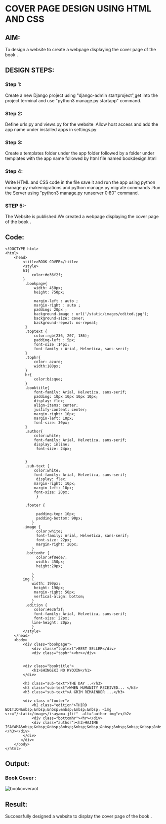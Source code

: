 # COVER PAGE DESIGN USING HTML AND CSS
## AIM:
To design a website to create a webpage displaying the cover page of the book .

## DESIGN STEPS:
### Step 1:
Create a new Django project using "django-admin startproject",get into the project terminal and use "python3 manage.py startapp" command.

### Step 2:
Define urls.py and views.py for the website .Allow host access and add the app name under installed apps in settings.py

### Step 3:
Create a templates folder under the app folder followed by a folder under templates with the app name followed by html file named bookdesign.html

### Step 4:
Write HTML and CSS code in the file save it and run the app using python manage.py makemigrations and python manage.py migrate commands .Run the Server using "python3 manage.py runserver 0:80" command.

### STEP 5:-
The Website is published.We created a webpage displaying the cover page of the book .

## Code:
```
<!DOCTYPE html>
<html>
    <head>
        <title>BOOK COVER</title>
        <style>
        h1{
            color:#e36f2f;
        }
         .bookpage{
             width: 450px;
             height: 750px;

             margin-left : auto ;
             margin-right : auto ;
             padding: 20px ;
             background-image : url('/static/images/edited.jpg');
             background-size: cover;
             background-repeat: no-repeat;
         }
         .toptext {
             color:rgb(236, 207, 186);
             padding-left : 5px;
             font-size :14px;
             font-family : Arial, Helvetica, sans-serif;
         }
         .tophr{
             color: azure;
             width:180px;
         }
         hr{
             color:bisque;
         }
         .booktitle{
             font-family: Arial, Helvetica, sans-serif;
             padding: 10px 10px 10px 10px;
             display: flex;
             align-items: center;
             justify-content: center;
             margin-right: 10px;
             margin-left: 10px;
             font-size: 30px;
         }
         .author{
             color:white;
             font-family: Arial, Helvetica, sans-serif;
             display: inline;
              font-size: 24px;
              
             
         }
         .sub-text {
             color:white;
             font-family: Arial, Helvetica, sans-serif;
              display: flex;
             margin-right: 10px;
             margin-left: 10px;
             font-size: 20px;
              }
  
         .footer {
  
              padding-top: 10px;
              padding-bottom: 90px;
            }
        .image {
              color:white;
              font-family: Arial, Helvetica, sans-serif;
              font-size: 22px;
              margin-right: 20px;
            }
         .bottomhr { 
              color:#f8ede7;
              width: 450px;
              height:20px;

            }
        img {
            width: 190px;
             height: 190px;
             margin-right: 50px;
             vertical-align: bottom;
            }
         .edition {
             color:#e36f2f;
             font-family: Arial, Helvetica, sans-serif;
             font-size: 22px;
            line-height: 20px;
            }
        </style>
    </head>
    <body>
        <div class="bookpage">
            <div class="toptext">BEST SELLER</div>
            <div class="tophr"><hr></div>
     

        <div class="booktitle">
            <h1>SHINGEKI NO KYOJIN</h1>
        </div>

        <h3 class="sub-text">THE DAY ..</h3>
        <h3 class="sub-text">WHEN HUMANITY RECEIVED... </h3>
        <h3 class="sub-text">A GRIM REMAINDER ...</h3>

        <div class ="footer">
            <h2 class="edition">THIRD EDITION&nbsp;&nbsp;&nbsp;&nbsp;&nbsp;&nbsp; <img src="/static/images/isayama.jfif"  alt="author img"></h2>
            <div class="bottomhr"><hr></div>
            <div class="author"><h3>HAJIME ISAYAMA&nbsp;&nbsp;&nbsp;&nbsp;&nbsp;&nbsp;&nbsp;&nbsp;&nbsp;&nbsp;&nbsp;&nbsp;&nbsp;&nbsp;packt></h3></div>
        </div>
       </div>
    </body>
</html>
```

## Output:
### Book Cover :

![bookcoveraot](https://user-images.githubusercontent.com/102855266/213906187-0be7941f-cc34-4b0c-be88-6c51072cd789.jpg)


## Result:
Successfully designed a website to display the cover page of the book .
